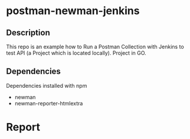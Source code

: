 # postman-newman-jenkins

## Description

This repo is an example how to Run a Postman Collection with Jenkins to test API (a Project which is located locally).
Project in GO.

## Dependencies
Dependencies installed with npm
* newman
* newman-reporter-htmlextra


# Report

